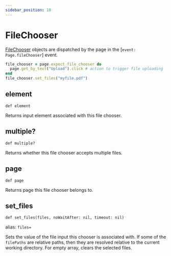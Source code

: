 ```yaml
---
sidebar_position: 10
---
```


# FileChooser

[FileChooser](./file_chooser) objects are dispatched by the page in the [`event: Page.fileChooser`] event.

```ruby
file_chooser = page.expect_file_chooser do
  page.get_by_text("Upload").click # action to trigger file uploading
end
file_chooser.set_files("myfile.pdf")
```



## element

```
def element
```

Returns input element associated with this file chooser.

## multiple?

```
def multiple?
```

Returns whether this file chooser accepts multiple files.

## page

```
def page
```

Returns page this file chooser belongs to.

## set_files

```
def set_files(files, noWaitAfter: nil, timeout: nil)
```
alias: `files=`

Sets the value of the file input this chooser is associated with. If some of the `filePaths` are relative paths, then
they are resolved relative to the current working directory. For empty array, clears the selected files.
